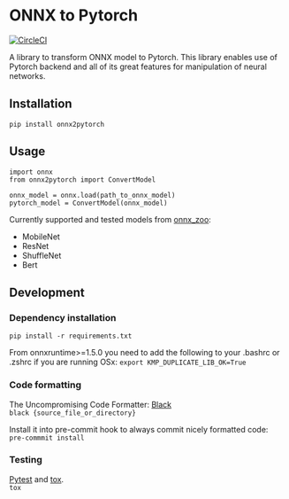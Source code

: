 # ONNX to Pytorch
[![CircleCI](https://circleci.com/gh/Talmaj/onnx2pytorch.svg?style=shield&circle-token=68dcb1fcf9acf2d5de3c1160d6c1f81e25b88f35)](https://app.circleci.com/pipelines/github/Talmaj/onnx2pytorch)

A library to transform ONNX model to Pytorch. This library enables use of Pytorch 
backend and all of its great features for manipulation of neural networks.

## Installation
```pip install onnx2pytorch```

## Usage
```
import onnx
from onnx2pytorch import ConvertModel

onnx_model = onnx.load(path_to_onnx_model)
pytorch_model = ConvertModel(onnx_model)
```

Currently supported and tested models from [onnx_zoo](https://github.com/onnx/models):
- MobileNet
- ResNet
- ShuffleNet
- Bert

## Development
### Dependency installation
```pip install -r requirements.txt```

From onnxruntime>=1.5.0 you need to add the 
following to your .bashrc or .zshrc if you are running OSx:
```export KMP_DUPLICATE_LIB_OK=True```

### Code formatting
The Uncompromising Code Formatter: [Black](https://github.com/psf/black)  
```black {source_file_or_directory}```  

Install it into pre-commit hook to always commit nicely formatted code:  
```pre-commmit install```

### Testing
[Pytest](https://docs.pytest.org/en/latest/) and [tox](https://tox.readthedocs.io/en/latest/).  
```tox```